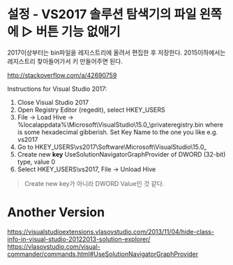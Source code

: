 # 설정 - VS2017 솔루션 탐색기의 파일 왼쪽에 ▷ 버튼 기능 없애기

2017이상부터는 bin파일을 레지스트리에 올려서 편집한 후 저장한다.
2015이하에서는 레지스트리 찾아들어가서 키 만들어주면 된다.

http://stackoverflow.com/a/42690759

Instructions for Visual Studio 2017:

1. Close Visual Studio 2017
1. Open Registry Editor (regedit), select HKEY_USERS
1. File → Load Hive → %localappdata%\Microsoft\VisualStudio\15.0_<id>\privateregistry.bin where <id> is some hexadecimal gibberish. Set Key Name to the one you like e.g. vs2017
1. Go to HKEY_USERS\vs2017\Software\Microsoft\VisualStudio\15.0_<id>
1. Create new **key** UseSolutionNavigatorGraphProvider of DWORD (32-bit) type, value 0
1. Select HKEY_USERS\vs2017, File → Unload Hive

> Create new key가 아니라 DWORD Value인 것 같다.

# Another Version

https://visualstudioextensions.vlasovstudio.com/2013/11/04/hide-class-info-in-visual-studio-20122013-solution-explorer/
https://vlasovstudio.com/visual-commander/commands.html#UseSolutionNavigatorGraphProvider
